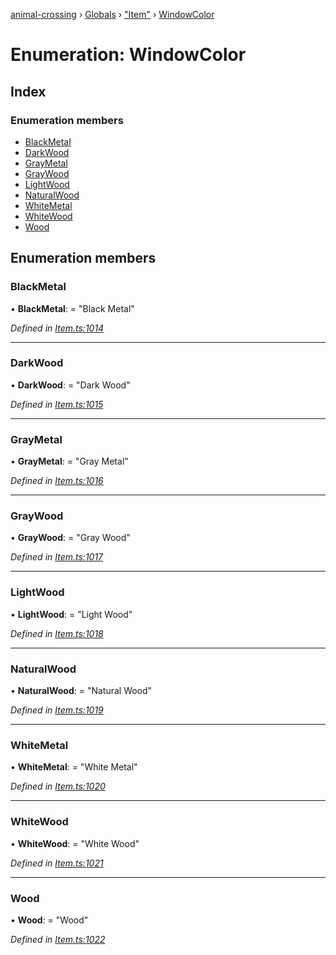 [animal-crossing](../README.md) › [Globals](../globals.md) › ["Item"](../modules/_item_.md) › [WindowColor](_item_.windowcolor.md)

# Enumeration: WindowColor

## Index

### Enumeration members

* [BlackMetal](_item_.windowcolor.md#blackmetal)
* [DarkWood](_item_.windowcolor.md#darkwood)
* [GrayMetal](_item_.windowcolor.md#graymetal)
* [GrayWood](_item_.windowcolor.md#graywood)
* [LightWood](_item_.windowcolor.md#lightwood)
* [NaturalWood](_item_.windowcolor.md#naturalwood)
* [WhiteMetal](_item_.windowcolor.md#whitemetal)
* [WhiteWood](_item_.windowcolor.md#whitewood)
* [Wood](_item_.windowcolor.md#wood)

## Enumeration members

###  BlackMetal

• **BlackMetal**: = "Black Metal"

*Defined in [Item.ts:1014](https://github.com/Norviah/animal-crossing/blob/3bd87eb/module/types/Item.ts#L1014)*

___

###  DarkWood

• **DarkWood**: = "Dark Wood"

*Defined in [Item.ts:1015](https://github.com/Norviah/animal-crossing/blob/3bd87eb/module/types/Item.ts#L1015)*

___

###  GrayMetal

• **GrayMetal**: = "Gray Metal"

*Defined in [Item.ts:1016](https://github.com/Norviah/animal-crossing/blob/3bd87eb/module/types/Item.ts#L1016)*

___

###  GrayWood

• **GrayWood**: = "Gray Wood"

*Defined in [Item.ts:1017](https://github.com/Norviah/animal-crossing/blob/3bd87eb/module/types/Item.ts#L1017)*

___

###  LightWood

• **LightWood**: = "Light Wood"

*Defined in [Item.ts:1018](https://github.com/Norviah/animal-crossing/blob/3bd87eb/module/types/Item.ts#L1018)*

___

###  NaturalWood

• **NaturalWood**: = "Natural Wood"

*Defined in [Item.ts:1019](https://github.com/Norviah/animal-crossing/blob/3bd87eb/module/types/Item.ts#L1019)*

___

###  WhiteMetal

• **WhiteMetal**: = "White Metal"

*Defined in [Item.ts:1020](https://github.com/Norviah/animal-crossing/blob/3bd87eb/module/types/Item.ts#L1020)*

___

###  WhiteWood

• **WhiteWood**: = "White Wood"

*Defined in [Item.ts:1021](https://github.com/Norviah/animal-crossing/blob/3bd87eb/module/types/Item.ts#L1021)*

___

###  Wood

• **Wood**: = "Wood"

*Defined in [Item.ts:1022](https://github.com/Norviah/animal-crossing/blob/3bd87eb/module/types/Item.ts#L1022)*
